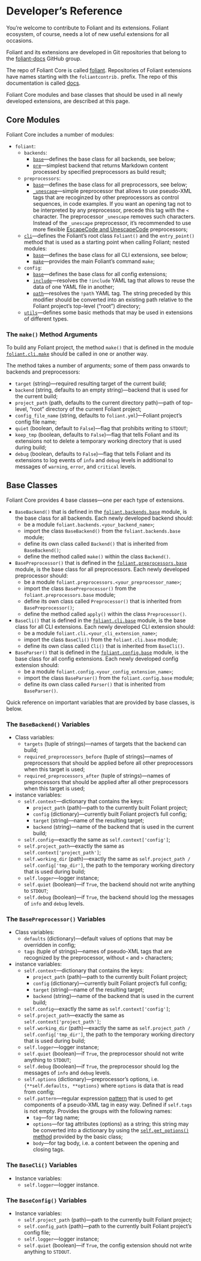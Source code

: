 # Developer’s Reference

You’re welcome to contribute to Foliant and its extensions. Foliant ecosystem, of course, needs a lot of new useful extensions for all occasions.

Foliant and its extensions are developed in Git repositories that belong to the [foliant-docs](https://github.com/foliant-docs/) GitHub group.

The repo of Foliant Core is called [foliant](https://github.com/foliant-docs/foliant/). Repositories of Foliant extensions have names starting with the `foliantcontrib.` prefix. The repo of this documentation is called [docs](https://github.com/foliant-docs/docs/).

Foliant Core modules and base classes that should be used in all newly developed extensions, are described at this page.

## Core Modules

Foliant Core includes a number of modules:

* `foliant`:
    * `backends`:
        * [`base`](https://github.com/foliant-docs/foliant/blob/develop/foliant/backends/base.py)—defines the base class for all backends, see below;
        * [`pre`](https://github.com/foliant-docs/foliant/blob/develop/foliant/backends/pre.py)—simplest backend that returns Markdown content processed by specified preprocessors as build result;
    * `preprocessors`:
        * [`base`](https://github.com/foliant-docs/foliant/blob/develop/foliant/preprocessors/base.py)—defines the base class for all preprocessors, see below;
        * [`_unescape`](https://github.com/foliant-docs/foliant/blob/develop/foliant/preprocessors/_unescape.py)—simple preprocessor that allows to use pseudo-XML tags that are recoginzed by other preprocessors as control sequences, in code examples. If you want an opening tag not to be interpreted by any preprocessor, precede this tag with the `<` character. The preprocessor `_unescape` removes such characters. Instead of the `_unescape` preprocessor, it’s recommended to use more flexible [EscapeCode and UnescapeCode](https://github.com/foliant-docs/foliantcontrib.escapecode/) preprocessors;
    * [`cli`](https://github.com/foliant-docs/foliant/blob/develop/foliant/cli/__init__.py)—defines the Foliant’s root class `Foliant()` and the `entry_point()` method that is used as a starting point when calling Foliant; nested modules:
        * [`base`](https://github.com/foliant-docs/foliant/blob/develop/foliant/cli/base.py)—defines the base class for all CLI extensions, see below;
        * [`make`](https://github.com/foliant-docs/foliant/blob/develop/foliant/cli/make.py)—provides the main Foliant’s command `make`;
    * `config`:
        * [`base`](https://github.com/foliant-docs/foliant/blob/develop/foliant/config/base.py)—defines the base class for all config extensions;
        * [`include`](https://github.com/foliant-docs/foliant/blob/develop/foliant/config/include.py)—resolves the `!include` YAML tag that allows to reuse the data of one YAML file in another;
        * [`path`](https://github.com/foliant-docs/foliant/blob/develop/foliant/config/path.py)—resolves the `!path` YAML tag. The string preceded by this modifier should be converted into an existing path relative to the Foliant project’s top-level (“root”) directory;
    * [`utils`](https://github.com/foliant-docs/foliant/blob/develop/foliant/utils.py)—defines some basic methods that may be used in extensions of different types.

### The `make()` Method Arguments

To build any Foliant project, the method `make()` that is defined in the module [`foliant.cli.make`](https://github.com/foliant-docs/foliant/blob/develop/foliant/cli/make.py) should be called in one or another way.

The method takes a number of arguments; some of them pass onwards to backends and preprocessors:

* `target` (string)—required resulting target of the current build;
* `backend` (string, defaults to an empty string)—backend that is used for the current build;
* `project_path` (path, defaults to the current directory path)—path of top-level, “root” directory of the current Foliant project;
* `config_file_name` (string, defaults to `foliant.yml`)—Foliant project’s config file name;
* `quiet` (boolean, default to `False`)—flag that prohibits writing to `STDOUT`;
* `keep_tmp` (boolean, defaults to `False`)—flag that tells Foliant and its extensions not to delete a temporary working directory that is used during build;
* `debug` (boolean, defaults to `False`)—flag that tells Foliant and its extensions to log events of `info` and `debug` levels in additional to messages of `warning`, `error`, and `critical` levels.

## Base Classes

Foliant Core provides 4 base classes—one per each type of extensions.

* `BaseBackend()` that is defined in the [`foliant.backends.base`](https://github.com/foliant-docs/foliant/blob/develop/foliant/backends/base.py) module, is the base class for all backends. Each newly developed backend should:
    * be a module `foliant.backends.<your_backend_name>`;
    * import the class `BaseBackend()` from the `foliant.backends.base` module;
    * define its own class called `Backend()` that is inherited from `BaseBackend()`;
    * define the method called `make()` within the class `Backend()`.
* `BasePreprocessor()` that is defined in the [`foliant.preprocessors.base`](https://github.com/foliant-docs/foliant/blob/develop/foliant/preprocessors/base.py) module, is the base class for all preprocessors. Each newly developed preprocessor should:
    * be a module `foliant.preprocessors.<your_preprocessor_name>`;
    * import the class `BasePreprocessor()` from the `foliant.preprocessors.base` module;
    * define its own class called `Preprocessor()` that is inherited from `BasePreprocessor()`;
    * define the method called `apply()` within the class `Preprocessor()`.
* `BaseCli()` that is defined in the [`foliant.cli.base`](https://github.com/foliant-docs/foliant/blob/develop/foliant/cli/base.py) module, is the base class for all CLI extensions. Each newly developed CLI extension should:
    * be a module `foliant.cli.<your_cli_extension_name>`;
    * import the class `BaseCli()` from the `foliant.cli.base` module;
    * define its own class called `Cli()` that is inherited from `BaseCli()`.
* `BaseParser()` that is defined in the [`foliant.config.base`](https://github.com/foliant-docs/foliant/blob/develop/foliant/config/base.py) module, is the base class for all config extensions. Each newly developed config extension should:
    * be a module `foliant.config.<your_config_extension_name>`;
    * import the class `BaseParser()` from the `foliant.config.base` module;
    * define its own class called `Parser()` that is inherited from `BaseParser()`.

Quick reference on important variables that are provided by base classes, is below.

### The `BaseBackend()` Variables

* Class variables:
    * `targets` (tuple of strings)—names of targets that the backend can build;
    * `required_preprocessors_before` (tuple of strings)—names of preprocessors that should be applied before all other preprocessors when this target is used;
    * `required_preprocessors_after` (tuple of strings)—names of preprocessors that should be applied after all other preprocessors when this target is used;
* instance variables:
    * `self.context`—dictionary that contains the keys:
        * `project_path` (path)—path to the currently built Foliant project;
        * `config` (dictionary)—currently built Foliant project’s full config;
        * `target` (string)—name of the resulting target;
        * `backend` (string)—name of the backend that is used in the current build;
    * `self.config`—exactly the same as `self.context['config']`;
    * `self.project_path`—exactly the same as `self.context['project_path']`;
    * `self.working_dir` (path)—exactly the same as `self.project_path / self.config['tmp_dir']`, the path to the temporary working directory that is used during build;
    * `self.logger`—logger instance;
    * `self.quiet` (boolean)—if `True`, the backend should not write anything to `STDOUT`;
    * `self.debug` (boolean)—if `True`, the backend should log the messages of `info` and `debug` levels.

### The `BasePreprocessor()` Variables

* Class variables:
    * `defaults` (dictionary)—default values of options that may be overridden in config;
    * `tags` (tuple of strings)—names of pseudo-XML tags that are recognized by the preprocessor, without `<` and `>` characters;
* instance variables:
    * `self.context`—dictionary that contains the keys:
        * `project_path` (path)—path to the currently built Foliant project;
        * `config` (dictionary)—currently built Foliant project’s full config;
        * `target` (string)—name of the resulting target;
        * `backend` (string)—name of the backend that is used in the current build;
    * `self.config`—exactly the same as `self.context['config']`;
    * `self.project_path`—exactly the same as `self.context['project_path']`;
    * `self.working_dir` (path)—exactly the same as `self.project_path / self.config['tmp_dir']`, the path to the temporary working directory that is used during build;
    * `self.logger`—logger instance;
    * `self.quiet` (boolean)—if `True`, the preprocessor should not write anything to `STDOUT`;
    * `self.debug` (boolean)—if `True`, the preprocessor should log the messages of `info` and `debug` levels.
    * `self.options` (dictionary)—preprocessor’s options, i.e. `{**self.defaults, **options}` where `options` is data that is read from config;
    * `self.pattern`—regular expression [pattern](https://github.com/foliant-docs/foliant/blob/develop/foliant/preprocessors/base.py#L53) that is used to get components of a pseudo-XML tag in easy way. Defined if `self.tags` is not empty. Provides the groups with the following names:
        * `tag`—for tag name;
        * `options`—for tag attributes (options) as a string; this string may be converted into a dictionary by using the [`self.get_options()` method](https://github.com/foliant-docs/foliant/blob/develop/foliant/preprocessors/base.py#L17) provided by the basic class;
        * `body`—for tag body, i.e. a content between the opening and closing tags.

### The `BaseCli()` Variables

* Instance variables:
    * `self.logger`—logger instance.

### The `BaseConfig()` Variables

* Instance variables:
    * `self.project_path` (path)—path to the currently built Foliant project;
    * `self.config_path` (path)—path to the currently built Foliant project’s config file;
    * `self.logger`—logger instance;
    * `self.quiet` (boolean)—if `True`, the config extension should not write anything to `STDOUT`.

